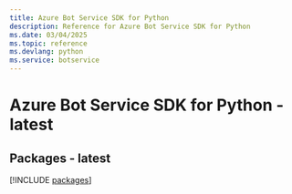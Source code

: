 ```yaml
---
title: Azure Bot Service SDK for Python
description: Reference for Azure Bot Service SDK for Python
ms.date: 03/04/2025
ms.topic: reference
ms.devlang: python
ms.service: botservice
---
```

# Azure Bot Service SDK for Python - latest
## Packages - latest
[!INCLUDE [packages](bot-service-index.md)]